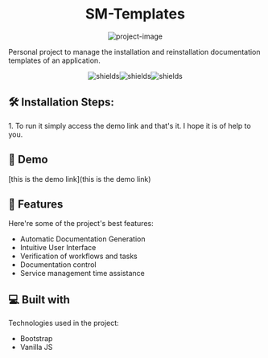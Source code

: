 <h1 align="center" id="title">SM-Templates</h1>

<p align="center"><img src="https://socialify.git.ci/stally-ortega/SM-Templates/image?font=Source+Code+Pro&amp;language=1&amp;name=1&amp;pattern=Transparent&amp;theme=Dark" alt="project-image"></p>

<p id="description">Personal project to manage the installation and reinstallation documentation templates of an application.</p>

<p align="center"><img src="https://img.shields.io/badge/Icons-Font_Awesome-darkcyan?style=plastic" alt="shields"><img src="https://img.shields.io/badge/Bootstrap-5.3.2-blue?style=plastic" alt="shields"><img src="https://img.shields.io/badge/Crypto_Js-4.2.0-yellow?style=plastic" alt="shields"></p>


<h2>🛠️ Installation Steps:</h2>

<p>1. To run it simply access the demo link and that's it. I hope it is of help to you.</p>

<h2>🚀 Demo</h2>

[this is the demo link](this is the demo link)
  
  
<h2>🧐 Features</h2>

Here're some of the project's best features:

*   Automatic Documentation Generation
*   Intuitive User Interface
*   Verification of workflows and tasks
*   Documentation control
*   Service management time assistance

  
  
<h2>💻 Built with</h2>

Technologies used in the project:

*   Bootstrap
*   Vanilla JS
